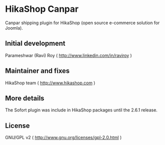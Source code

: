 # HikaShop Canpar

Canpar shipping plugin for HikaShop (open source e-commerce solution for Joomla).

## Initial development
Parameshwar (Ravi) Roy ( http://www.linkedin.com/in/raviroy )

## Maintainer and fixes
HikaShop team ( http://www.hikashop.com )

## More details
The Sofort plugin was include in HikaShop packages until the 2.6.1 release.

## License
GNU/GPL v2 ( http://www.gnu.org/licenses/gpl-2.0.html )
